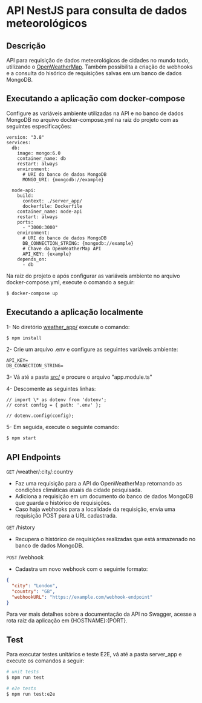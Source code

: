 # API NestJS para consulta de dados meteorológicos

## Descrição

API para requisição de dados meteorológicos de cidades no mundo todo, utilizando o [OpenWeatherMap](https://openweathermap.org/). Também possibilita a criação de webhooks e a consulta do hisórico de requisições salvas em um banco de dados MongoDB.

## Executando a aplicação com docker-compose

Configure as variáveis ambiente utilizadas na API e no banco de dados MongoDB no arquivo docker-compose.yml na raiz do projeto com as seguintes especificações:

```
version: "3.8"
services:
  db:
    image: mongo:6.0
    container_name: db
    restart: always
    environment:
      # URI do banco de dados MongoDB
      MONGO_URI: {mongodb://example}

  node-api:
    build:
      context: ./server_app/
      dockerfile: Dockerfile
    container_name: node-api
    restart: always
    ports:
      - "3000:3000"
    environment:
      # URI do banco de dados MongoDB
      DB_CONNECTION_STRING: {mongodb://example}
      # Chave da OpenWeatherMap API
      API_KEY: {example}
    depends_on:
      - db
```

Na raiz do projeto e após configurar as variáveis ambiente no arquivo docker-compose.yml, execute o comando a seguir:

```bash
$ docker-compose up
```

## Executando a aplicação localmente

1- No diretório [weather_app/](weather_app/) execute o comando:

```bash
$ npm install
```

2- Crie um arquivo .env e configure as seguintes variáveis ambiente:
```
API_KEY=
DB_CONNECTION_STRING=
```

3- Vá até a pasta [src/](src/) e procure o arquivo "app.module.ts"

4- Descomente as seguintes linhas:
```
// import \* as dotenv from 'dotenv';
// const config = { path: '.env' };

// dotenv.config(config);
```

5- Em seguida, execute o seguinte comando:

```bash
$ npm start
```

## API Endpoints

`GET` /weather/:city/:country

- Faz uma requisição para a API do OpenWeatherMap retornando as condições climáticas atuais da cidade pesquisada.
- Adiciona a requisição em um documento do banco de dados MongoDB que guarda o histórico de requisições.
- Caso haja webhooks para a localidade da requisição, envia uma requisição POST para a URL cadastrada.

`GET` /history

- Recupera o histórico de requisições realizadas que está armazenado no banco de dados MongoDB.

`POST` /webhook

- Cadastra um novo webhook com o seguinte formato:

```json
{
  "city": "London",
  "country": "GB",
  "webhookURL": "https://example.com/webhook-endpoint"
}
```

Para ver mais detalhes sobre a documentação da API no Swagger, acesse a rota raiz da aplicação em {HOSTNAME}:{PORT}.

## Test

Para executar testes unitários e teste E2E, vá até a pasta server_app e execute os comandos a seguir:

```bash
# unit tests
$ npm run test

# e2e tests
$ npm run test:e2e
```
